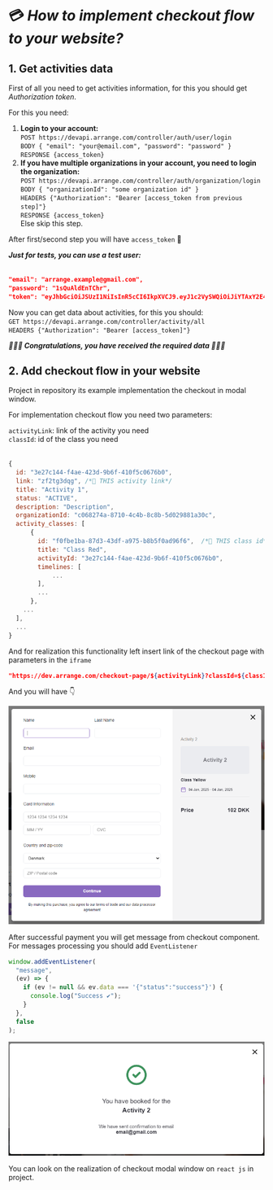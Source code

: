 # 💳 **_How to implement checkout flow to your website?_**

## 1. **Get activities data**

First of all you need to get activities information, for this you should get _Authorization token_.

For this you need:

1. **Login to your account:** <br/> `POST https://devapi.arrange.com/controller/auth/user/login` <br/> `BODY { "email": "your@email.com", "password": "password" }` <br/>`RESPONSE {access_token}`
2. **If you have multiple organizations in your account, you need to login the organization:** <br/> `POST https://devapi.arrange.com/controller/auth/organization/login` <br/> `BODY { "organizationId": "some organization id" }`<br/>`HEADERS {"Authorization": "Bearer [access_token from previous step]"}` <br/>`RESPONSE {access_token}`<br/> Else skip this step.

After first/second step you will have `access_token` 🔑

**_Just for tests, you can use a test user:_** <br/>

```json

"email": "arrange.example@gmail.com",
"password": "1sQuAldEnTChr",
"token": "eyJhbGciOiJSUzI1NiIsInR5cCI6IkpXVCJ9.eyJ1c2VySWQiOiJiYTAxY2E4MS1hNGE0LTQ1MmEtYWZiNi02ZDliYWQ3Y2RmNGQiLCJwZXJtaXNzaW9uSWQiOiJhOGQwOGEyNy03NWRkLTRmZjAtOGEzMy0zMDk0OGM2NmJiODYiLCJpYXQiOjE2NjEzNzMxNTAsImV4cCI6MTY5MjkzMDc1MH0.d0Gf5TzA7z1w233qtTxM7CB41YdXBv33RE529SfvjTo4TkXFWCzmCf5UwuZwuky2PO98HzntFTg0DPE3KIAuQ_4ee2E3eFE6Jt_GLoFNKcY4Y-PuXmCIQqaihXlFIXUErHIKtEJvFvpRVm3FlsP_5Ra2NAKJHNSUWK1Io3De_o8"

```

Now you can get data about activities, for this you should:<br/>
`GET https://devapi.arrange.com/controller/activity/all`<br/>`HEADERS {"Authorization": "Bearer [access_token]"}`

**_🎉🎉🎉 Congratulations, you have received the required data 🎉🎉🎉_**

## 2. **Add checkout flow in your website**

Project in repository its example implementation the checkout in modal window.

For implementation checkout flow you need two parameters:

`activityLink`: link of the activity you need <br/>
`classId`: id of the class you need

```js

{
  id: "3e27c144-f4ae-423d-9b6f-410f5c0676b0",
  link: "zf2tg3dqg", /*📌 THIS activity link*/
  title: "Activity 1",
  status: "ACTIVE",
  description: "Description",
  organizationId: "c068274a-8710-4c4b-8c8b-5d029881a30c",
  activity_classes: [
      {
        id: "f0fbe1ba-87d3-43df-a975-b8b5f0ad96f6",  /*📌 THIS class id*/
        title: "Class Red",
        activityId: "3e27c144-f4ae-423d-9b6f-410f5c0676b0",
        timelines: [
            ...
        ],
        ...
      },
    ...
  ],
  ...
}

```

And for realization this functionality left insert link of the checkout page with parameters in the `iframe`<br/>

```json
"https://dev.arrange.com/checkout-page/${activityLink}?classId=${classId}&iframe=true"
```

And you will have 👇

<img src="./public/assets/readme-img1.png" width="624"/>

After successful payment you will get message from checkout component. For messages processing you should add `EventListener`

```js
window.addEventListener(
  "message",
  (ev) => {
    if (ev != null && ev.data === '{"status":"success"}') {
      console.log("Success ✔️");
    }
  },
  false
);
```

<img src="./public/assets/readme-img2.png" width="624"/>

You can look on the realization of checkout modal window on `react js` in project.
